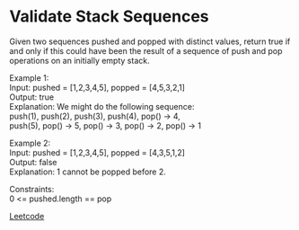# Validate Stack Sequences

Given two sequences pushed and popped with distinct values, return true if and only if this could have been the result of a sequence of push and pop operations on an initially empty stack.  

Example 1:  
Input: pushed = [1,2,3,4,5], popped = [4,5,3,2,1]  
Output: true  
Explanation: We might do the following sequence:  
push(1), push(2), push(3), push(4), pop() -> 4,  
push(5), pop() -> 5, pop() -> 3, pop() -> 2, pop() -> 1  

Example 2:  
Input: pushed = [1,2,3,4,5], popped = [4,3,5,1,2]  
Output: false  
Explanation: 1 cannot be popped before 2.  

Constraints:  
0 <= pushed.length == pop  

[Leetcode](https://leetcode.com/problems/validate-stack-sequences/submissions/)